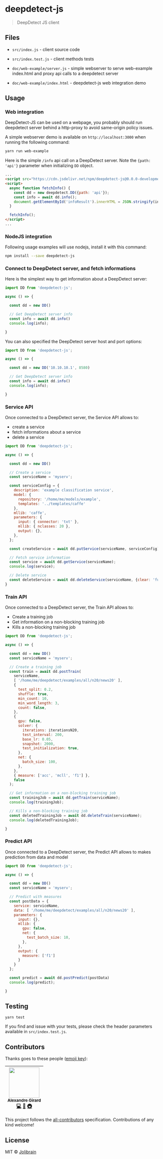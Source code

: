 # deepdetect-js

> DeepDetect JS client

## Files

* ```src/index.js``` - client source code
* ```src/index.test.js``` - client methods tests

* ```doc/web-example/server.js``` - simple webserver to serve web-example index.html and proxy api calls to a deepdetect server
* ```doc/web-example/index.html``` - deepdetect-js web integration demo

## Usage

### Web integration

DeepDetect-JS can be used on a webpage, you probably should run deepdetect server behind a http-proxy to avoid same-origin policy issues.

A simple webserver demo is available on ```http://localhost:3000``` when running the following command:

```sh
yarn run web-example
```

Here is the simple ```/info``` api call on a DeepDetect server.
Note the ```{path: 'api'}``` parameter when initializing ```DD``` object.

```html
...
<script src="https://cdn.jsdelivr.net/npm/deepdetect-js@0.0.0-development/dist/deepdetect-browser.min.js"></script>
<script>
  async function fetchInfo() {
    const dd = new deepdetect.DD({path: 'api'});
    const info = await dd.info();
    document.getElementById('infoResult').innerHTML = JSON.stringify(info);
  }

  fetchInfo();
</script>
...
```

### NodeJS integration

Following usage examples will use nodejs, install it with this command:

```sh
npm install --save deepdetect-js
```

### Connect to DeepDetect server, and fetch informations

Here is the simplest way to get information about a DeepDetect server:

```js
import DD from 'deepdetect-js';

async () => {

  const dd = new DD()

  // Get DeepDetect server info
  const info = await dd.info()
  console.log(info);

}
```

You can also specified the DeepDetect server host and port options:

```js
import DD from 'deepdetect-js';

async () => {

  const dd = new DD('10.10.10.1', 8580)

  // Get DeepDetect server info
  const info = await dd.info()
  console.log(info);

}
```

### Service API

Once connected to a DeepDetect server, the Service API allows to:

* create a service
* fetch informations about a service
* delete a service

```js
import DD from 'deepdetect-js';

async () => {

  const dd = new DD()

  // Create a service
  const serviceName = 'myserv';

  const serviceConfig = {
    description: 'example classification service',
    model: {
      repository: '/home/me/models/example',
      templates: '../templates/caffe'
    },
    mllib: 'caffe',
    parameters: {
      input: { connector: 'txt' },
      mllib: { nclasses: 20 },
      output: {},
    },
  };

  const createService = await dd.putService(serviceName, serviceConfig)

  // Fetch service information
  const service = await dd.getService(serviceName);
  console.log(service);

  // Delete service
  const deleteService = await dd.deleteService(serviceName, {clear: 'full'});
}
```

### Train API

Once connected to a DeepDetect server, the Train API allows to:

* Create a training job
* Get information on a non-blocking training job
* Kills a non-blocking training job

```js
import DD from 'deepdetect-js';

async () => {

  const dd = new DD()
  const serviceName = 'myserv';

  // Create a training job
  const train = await dd.postTrain(
    serviceName,
    [ '/home/me/deepdetect/examples/all/n20/news20' ],
    {
      test_split: 0.2,
      shuffle: true,
      min_count: 10,
      min_word_length: 3,
      count: false,
    },
    {
      gpu: false,
      solver: {
        iterations: iterationsN20,
        test_interval: 200,
        base_lr: 0.05,
        snapshot: 2000,
        test_initialization: true,
      },
      net: {
        batch_size: 100,
      },
    },
    { measure: ['acc', 'mcll', 'f1'] },
    false
  );

  // Get information on a non-blocking training job
  const trainingJob = await dd.getTrain(serviceName);
  console.log(trainingJob);

  // Kills a non-blocking training job
  const deletedTrainingJob = await dd.deleteTrain(serviceName);
  console.log(deletedTrainingJob);

}
```

### Predict API

Once connected to a DeepDetect server, the Predict API allows
to makes prediction from data and model

```js
import DD from 'deepdetect-js';

async () => {

  const dd = new DD()
  const serviceName = 'myserv';

  // Predict with measures
  const postData = {
    service: serviceName,
    data: [ '/home/me/deepdetect/examples/all/n20/news20' ],
    parameters: {
      input: {},
      mllib: {
        gpu: false,
        net: {
          test_batch_size: 10,
        },
      },
      output: {
        measure: ['f1']
      }
    }
  };

  const predict = await dd.postPredict(postData)
  console.log(predict);

}
```

## Testing

``` yarn test ```

If you find and issue with your tests, please check the header parameters available in ```src/index.test.js```.

## Contributors

Thanks goes to these people ([emoji key](https://github.com/kentcdodds/all-contributors#emoji-key)):

<!-- ALL-CONTRIBUTORS-LIST:START - Do not remove or modify this section -->
<!-- prettier-ignore -->
| [<img src="https://avatars3.githubusercontent.com/u/373?v=3" width="100px;"/><br /><sub><b>Alexandre Girard</b></sub>](https://github.com/alx)<br />[💻](https://github.com/jolibrain/deepdetect-js/commits?author=alx "Code") [📖](https://github.com/jolibrain/deepdetect-js/commits?author=alx "Documentation") [🚇](#infra-alx "Infrastructure (Hosting, Build-Tools, etc)") |
| :---: |
<!-- ALL-CONTRIBUTORS-LIST:END -->

This project follows the [all-contributors](https://github.com/kentcdodds/all-contributors) specification. Contributions of any kind welcome!

## License

MIT &copy; [Jolibrain](http://jolibrain.com)
